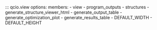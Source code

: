 ::: qcio.view
    options:
        members: 
            - view
            - program_outputs
            - structures
            - generate_structure_viewer_html
            - generate_output_table
            - generate_optimization_plot
            - generate_results_table
            - DEFAULT_WIDTH
            - DEFAULT_HEIGHT